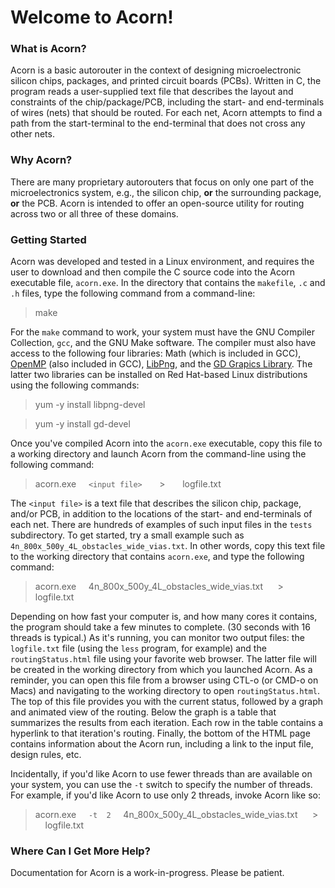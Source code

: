 # Welcome to Acorn!

### What is Acorn?
Acorn is a basic autorouter in the context of designing microelectronic silicon chips, packages, and printed circuit boards (PCBs). Written in C, the program reads a user-supplied text file that describes the layout and constraints of the chip/package/PCB, including the start- and end-terminals of wires (nets) that should be routed. For each net, Acorn attempts to find a path from the start-terminal to the end-terminal that does not cross any other nets. 
### Why Acorn?
There are many proprietary autorouters that focus on only one part of the microelectronics system, e.g., the silicon chip, **or** the surrounding package, **or** the PCB. Acorn is intended to offer an open-source utility for routing across two or all three of these domains.
### Getting Started
Acorn was developed and tested in a Linux environment, and requires the user to download and then compile the C source code into the Acorn executable file, `acorn.exe`. In the directory that contains the `makefile`, `.c` and `.h` files, type the following command from a command-line:

>make

For the `make` command to work, your system must have the GNU Compiler Collection, `gcc`, and the GNU Make software. The compiler must also have access to the following four libraries: Math (which is included in GCC), [OpenMP](https://www.openmp.org/) (also included in GCC), [LibPng](http://www.libpng.org/), and the [GD Grapics Library](https://libgd.github.io/). The latter two libraries can be installed on Red Hat-based Linux distributions using the following commands:

>yum -y install libpng-devel

>yum -y install gd-devel


Once you've compiled Acorn into the `acorn.exe` executable, copy this file to a working directory and launch Acorn from the command-line using the following command:

>acorn.exe &nbsp; &nbsp; `<input file>` &nbsp; &nbsp; &nbsp; > &nbsp; &nbsp; &nbsp; logfile.txt

The `<input file>` is a text file that describes the silicon chip, package, and/or PCB, in addition to the locations of the start- and end-terminals of each net. There are hundreds of examples of such input files in the `tests` subdirectory. To get started, try a small example such as `4n_800x_500y_4L_obstacles_wide_vias.txt`. In other words, copy this text file to the working directory that contains `acorn.exe`, and type the following command:

>acorn.exe &nbsp; &nbsp; 4n_800x_500y_4L_obstacles_wide_vias.txt&nbsp; &nbsp; &nbsp; > &nbsp; &nbsp; &nbsp; logfile.txt

Depending on how fast your computer is, and how many cores it contains, the program should take a few minutes to complete. (30 seconds with 16 threads is typical.) As it's running, you can monitor two output files: the `logfile.txt` file (using the `less` program, for example) and the `routingStatus.html` file using your favorite web browser. The latter file will be created in the working directory from which you launched Acorn. As a reminder, you can open this file from a browser using CTL-o (or CMD-o on Macs) and navigating to the working directory to open `routingStatus.html`.  The top of this file provides you with the current status, followed by a graph and animated view of the routing. Below the graph is a table that summarizes the results from each iteration. Each row in the table contains a hyperlink to that iteration's routing. Finally, the bottom of the HTML page contains information about the Acorn run, including a link to the input file, design rules, etc.

Incidentally, if you'd like Acorn to use fewer threads than are available on your system, you can use the `-t` switch to specify the number of threads. For example, if you'd like Acorn to use only 2 threads, invoke Acorn like so:

>acorn.exe &nbsp; &nbsp; `-t  2` &nbsp; &nbsp; 4n_800x_500y_4L_obstacles_wide_vias.txt&nbsp; &nbsp; &nbsp; > &nbsp; &nbsp; &nbsp; logfile.txt

 ### Where Can I Get More Help?
 Documentation for Acorn is a work-in-progress. Please be patient.

